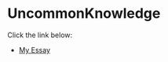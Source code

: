 # UncommonKnowledge
Click the link below:
- [My Essay](https://JemmaEagleson.github.io/UncommonKnowledge.html)
